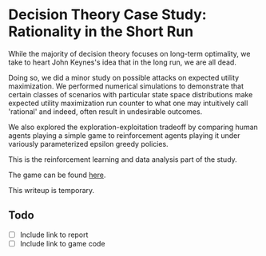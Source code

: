 # Decision Theory Case Study: Rationality in the Short Run

While the majority of decision theory focuses on long-term optimality, we take to heart John Keynes's idea that in the long run, we are all dead.

Doing so, we did a minor study on possible attacks on expected utility maximization. We performed numerical simulations to demonstrate that certain classes of scenarios with particular state space distributions make expected utility maximization run counter to what one may intuitively call 'rational' and indeed, often result in undesirable outcomes.

We also explored the exploration-exploitation tradeoff by comparing human agents playing a simple game to reinforcement agents playing it under variously parameterized epsilon greedy policies.

This is the reinforcement learning and data analysis part of the study.

The game can be found [here](http://yustynn.tech/dt/game/part2).

This writeup is temporary.

## Todo
- [ ] Include link to report
- [ ] Include link to game code
